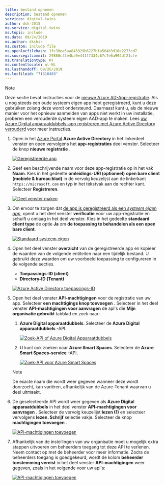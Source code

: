 ```yaml
---
title: bestand opnemen
description: bestand opnemen
services: digital-twins
author: dsk-2015
ms.service: digital-twins
ms.topic: include
ms.date: 09/24/2019
ms.author: dkshir
ms.custom: include file
ms.openlocfilehash: 1fc30ea5aa843329b6227bfa564b3d10e2273cd7
ms.sourcegitcommit: 29880cf2e4ba9e441f7334c67c7e6a994df21cfe
ms.translationtype: MT
ms.contentlocale: nl-NL
ms.lasthandoff: 09/26/2019
ms.locfileid: "71310489"
---
```

>[!NOTE]
>Deze sectie bevat instructies voor de [nieuwe Azure AD-App-registratie](https://docs.microsoft.com/azure/active-directory/develop/quickstart-register-app). Als u nog steeds een oude systeem eigen app hebt geregistreerd, kunt u deze gebruiken zolang deze wordt ondersteund. Daarnaast kunt u, als de nieuwe manier voor het opnieuw aanmelden van apps niet werkt in uw installatie, proberen een verouderde systeem eigen AAD-app te maken. Lees [uw Azure Digital apparaatdubbels-app registreren met Azure Active Directory verouderd](../articles/digital-twins/how-to-use-legacy-aad.md) voor meer instructies. 

1. Open in het [Azure Portal](https://portal.azure.com) **Azure Active Directory** in het linkerdeel venster en open vervolgens het **app-registraties** deel venster. Selecteer de knop **nieuwe registratie** .

    [![Geregistreerde app](./media/digital-twins-permissions/aad-app-register.png)](./media/digital-twins-permissions/aad-app-register.png#lightbox)

1. Geef een beschrijvende naam voor deze app-registratie op in het vak **Naam**. Kies in het gedeelte **omleidings-URI (optioneel)** **open bare client (mobiele & bureau blad)** in de vervolg keuzelijst aan de linkerkant `https://microsoft.com` en typ in het tekstvak aan de rechter kant. Selecteer **Registreren**.

    [![Deel venster maken](./media/digital-twins-permissions/aad-app-reg-create.png)](./media/digital-twins-permissions/aad-app-reg-create.png#lightbox)

1. Om ervoor te zorgen dat [de app is geregistreerd als een *systeem eigen app*](https://docs.microsoft.com/azure/active-directory/develop/scenario-desktop-app-registration), opent u het deel venster **verificatie** voor uw app-registratie en schuift u omlaag in het deel venster. Kies in het gedeelte **standaard client type** de optie **Ja** om **de toepassing te behandelen als een open bare client**. 

    [![Standaard systeem eigen](./media/digital-twins-permissions/aad-app-default-native.png)](./media/digital-twins-permissions/aad-app-default-native.png#lightbox)

1.  Open het deel venster **overzicht** van de geregistreerde app en kopieer de waarden van de volgende entiteiten naar een tijdelijk bestand. U gebruikt deze waarden om uw voorbeeld toepassing te configureren in de volgende secties.

    - **Toepassings-ID (client)**
    - **Directory-ID (Tenant)**

    [![Azure Active Directory toepassings-ID](./media/digital-twins-permissions/aad-app-reg-app-id.png)](./media/digital-twins-permissions/aad-app-reg-app-id.png#lightbox)

1. Open het deel venster **API-machtigingen** voor de registratie van uw app. Selecteer **een machtigings knop toevoegen** . Selecteer in het deel venster **API-machtigingen voor aanvragen** de api's die **Mijn organisatie gebruikt** tabblad en zoek naar:
    
    1. **Azure Digital apparaatdubbels**. Selecteer de **Azure Digital apparaatdubbels** -API.

        [![Zoek-API of Azure Digital Apparaatdubbels](./media/digital-twins-permissions/aad-aap-search-api-dt.png)](./media/digital-twins-permissions/aad-aap-search-api-dt.png#lightbox)

    1. U kunt ook zoeken naar **Azure Smart Spaces**. Selecteer de **Azure Smart Spaces-service** -API.

        [![Zoek-API voor Azure Smart Spaces](./media/digital-twins-permissions/aad-app-search-api.png)](./media/digital-twins-permissions/aad-app-search-api.png#lightbox)

    > [!NOTE]
    > De exacte naam die wordt weer gegeven wanneer deze wordt doorzocht, kan variëren, afhankelijk van de Azure-Tenant waarvan u deel uitmaakt.

1. De geselecteerde API wordt weer gegeven als **Azure Digital apparaatdubbels** in het deel venster **API-machtigingen voor aanvragen** . Selecteer de vervolg keuzelijst **lezen (1)** en selecteer vervolgens **lezen. Schrijf** selectie vakje. Selecteer de knop **machtigingen toevoegen** .

    [![API-machtigingen toevoegen](./media/digital-twins-permissions/aad-app-req-permissions.png)](./media/digital-twins-permissions/aad-app-req-permissions.png#lightbox)

1. Afhankelijk van de instellingen van uw organisatie moet u mogelijk extra stappen uitvoeren om beheerders toegang tot deze API te verlenen. Neem contact op met de beheerder voor meer informatie. Zodra de beheerders toegang is goedgekeurd, wordt de kolom **beheerder toestemming vereist** in het deel venster **API-machtigingen** weer gegeven, zoals in het volgende voor uw api's:

    [![API-machtigingen toevoegen](./media/digital-twins-permissions/aad-app-admin-consent.png)](./media/digital-twins-permissions/aad-app-admin-consent.png#lightbox)


